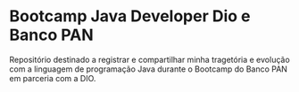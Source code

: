 # Bootcamp Java Developer Dio e Banco PAN

Repositório destinado a registrar e compartilhar minha tragetória e evolução com a linguagem de programação Java durante o Bootcamp do Banco PAN em parceria com a DIO.

